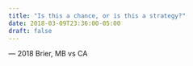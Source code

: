 ```yaml
---
title: "Is this a chance, or is this a strategy?"
date: 2018-03-09T23:36:00-05:00
draft: false
---
```

— 2018 Brier, MB vs CA
